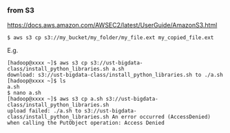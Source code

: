 

### from S3

https://docs.aws.amazon.com/AWSEC2/latest/UserGuide/AmazonS3.html

```shell
$ aws s3 cp s3://my_bucket/my_folder/my_file.ext my_copied_file.ext
```

E.g.
```
[hadoop@xxxx ~]$ aws s3 cp s3://ust-bigdata-class/install_python_libraries.sh a.sh
download: s3://ust-bigdata-class/install_python_libraries.sh to ./a.sh
[hadoop@xxxx ~]$ ls
a.sh
$ nano a.sh 
[hadoop@xxxx ~]$ aws s3 cp a.sh s3://ust-bigdata-class/install_python_libraries.sh
upload failed: ./a.sh to s3://ust-bigdata-class/install_python_libraries.sh An error occurred (AccessDenied) when calling the PutObject operation: Access Denied
```
